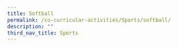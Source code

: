 ```yaml
---
title: Softball
permalink: /co-curricular-activities/Sports/softball/
description: ""
third_nav_title: Sports
---
```

